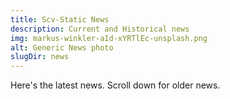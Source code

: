```yaml
---
title: Scv-Static News
description: Current and Historical news
img: markus-winkler-aId-xYRTlEc-unsplash.png
alt: Generic News photo
slugDir: news
---
```


Here's the latest news.
Scroll down for older news.
